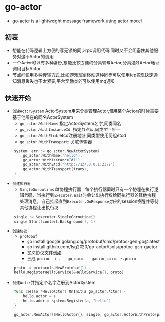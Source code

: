 # go-actor
* go-actor is a lightweight message framework using actor model  

## 初衷
* 想能在代码逻辑上方便的写无锁的同步rpc调用代码,同时又不会阻塞住其他服务对这个Actor的调用
* 一个Actor可以有多种身份,想能比较方便的分类管理Actor,分类通过Actor地址调用目标Actor
* 节点间使用多种传输方式,比如游戏玩家移动这种同步可以使用tcp实现快速通知消息丢失也不太紧要,平台奖励类的可以使用mq通知

## 快速开始
* `创建ActorSystem` ActorSystem用来分类管理Actor,调用某个Actor的时候需要基于他所在的同名ActorSystem
    * `go_actor.WithName`: 指定ActorSystem名字,同类同名
    * `go_actor.WithInstanceId`: 指定节点id,同类型下唯一
    * `go_actor.WithEtcd`: etcd注册地址,同类型使用同组etcd
    * `go_actor.WithTransport`: 关联传输器
```go
	system, err := go_actor.NewActorSystem(
		go_actor.WithName("hello"),
		go_actor.WithInstanceId(1),
		go_actor.WithEtcd("http://127.0.0.1:2379"),
		go_actor.WithTransport(trans),
	)
```

* `创建执行器`
    * `SingleGoroutine`: 单协程执行器，每个执行器同时只有一个协程在执行逻辑代码，当执行到`Executer.Wait`时会让出执行权给同执行器的其他协程处理消息，自己挂起直到`Executer.OnResponse`对应的session唤醒并等待其他协程让出执行权
```go
	single := &executer.SingleGoroutine{}
	single.Start(context.Background(), 1)
```

* `创建协议`
    * `protobuf`
        * go install google.golang.org/protobuf/cmd/protoc-gen-go@latest
        * go install github.com/lsg2020/go-actor/tools/protoc-gen-gactor
        * 定义协议文件[例如](https://github.com/lsg2020/go-actor/tree/master/examples/pb/hello.proto)
        * 生成 `protoc -I . --go_out=. --gactor_out=. *.proto`
```go
	proto := protocols.NewProtobuf(1)
	hello.RegisterHelloService(&HelloService{}, proto)
```

* `创建Actor`并指定个名字注册到ActorSystem
```go
	func (hello *HelloActor) OnInit(a go_actor.Actor) {
		hello.actor = a
		hello.addr = system.Register(a, "hello")
	}

	go_actor.NewActor(&HelloActor{}, single, go_actor.ActorWithProto(proto))
```

